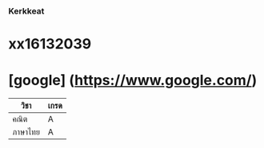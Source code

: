 ### Kerkkeat

# xx16132039

# [google] (https://www.google.com/) 
วิชา | เกรด
----------- | ------------
คณิต | A
ภาษาไทย | A 
